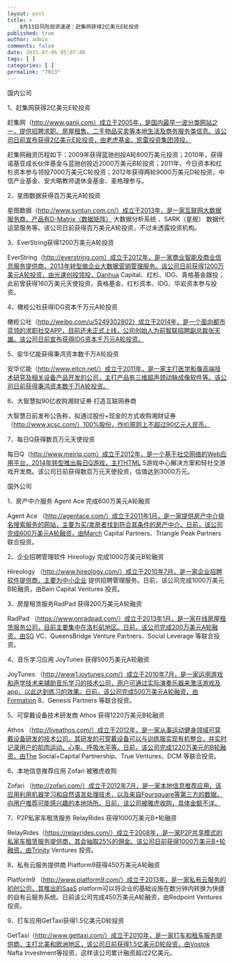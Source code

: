 ```yaml
---
layout: post
title: >
    8月13日风险投资速递：赶集网获得2亿美元E轮投资
published: true
author: admin
comments: false
date: 2015-07-06 05:07:40
tags: [ ]
categories: [ ]
permalink: "7913"
---
```



国内公司

1、赶集网获得2亿美元E轮投资

赶集网（http://www.ganji.com）成立于2005年，是国内最早一波分类网站之一，提供招聘求职、房屋租售、二手物品买卖等本地生活及商务服务类信息。该公司日前宣布获得2亿美元E轮投资，由老虎基金、凯雷投资集团领投。

赶集网融资历程如下：2009年获得蓝驰创投A轮800万美元投资；2010年，获得诺基亚成长伙伴基金与蓝驰创投近2000万美元B轮投资；2011年，今日资本和红杉资本参与领投7000万美元C轮投资；2012年获得两轮9000万美元D轮投资，中信产业基金、安大略教师退休金基金、麦格理参与。

2、星图数据获得百万美元A轮投资

星图数据（http://www.syntun.com.cn/）成立于2013年，是一家互联网大数据服务商，产品有D-Matrix（数据矩阵） 大数据分析系统 、SARK（星舰） 数据代运营服务等。该公司日前获得百万美元A轮投资，不过未透露投资机构。

3、EverString获得1200万美元A轮投资

EverString（http://everstring.com）成立于2012年，是一家商业智能及商业信息服务提供商，2013年转型做企业大数据营销管理服务。该公司日前获得1200万美元A轮投资，由光速创投领投，Danhua Capital、红杉、IDG、真格基金跟投；此前曾获得160万美元天使投资，真格基金、红杉资本、IDG、华岩资本参与投资。

4、橄榄公社获得IDG资本千万元A轮投资

橄榄公社（http://weibo.com/u/5249302802）成立于2014年，是一个面向都市蓝领的求职社交APP，目前还未正式上线，公司创始人为前智联招聘副总裁张天雄。该公司日前宣布获得IDG资本千万元A轮投资。

5、安华亿能获得秉鸿资本数千万A轮投资

安华亿能（http://www.eitcn.net/）成立于2011年，是一家主打医学影像高端技术研究及相关设备产品开发的公司，主打产品有三维超声颈动脉成像软件等。该公司日前获得秉鸿资本数千万A轮投资。

6、大智慧拟90亿收购湘财证券 打造互联网券商

大智慧日前发布公告称，拟通过股份+现金的方式收购湘财证券（http://www.xcsc.com/）100%股份，作价原则上不超过90亿元人民币。

7、每日Q获得数百万元天使投资

每日Q（http://www.meiriq.com）成立于2012年，是一个基于社交网络的Web应用平台，2014年转型推出每日Q游戏，主打HTML 5游戏中心解决方案和轻社交游戏开发商。该公司日前获得数百万元天使投资，估值达到3000万元。

国外公司

1、房产中介服务 Agent Ace 完成600万美元A轮融资

Agent Ace （http://agentace.com/）成立于2011年1月，是一家提供房产中介排名搜索服务的网站，主要为买/卖房者找到符合其条件的房产中介。日前，该公司完成600万美元A轮融资，由March Capital Partners、Triangle Peak Partners 联合投资。

2、企业招聘管理软件 Hireology 完成1000万美元B轮融资

Hireology （http://www.hireology.com/）成立于2010年7月，是一家企业招聘软件提供商，主要为中小企业 提供招聘管理服务。日前，该公司完成1000万美元B轮融资，由Bain Capital Ventures 投资。

3、房屋租赁服务RadPad 获得200万美元A轮融资

RadPad （https://www.onradpad.com/）成立于2013年1月，是一家在线房屋租赁服务公司，目前主要集中在洛杉矶地区。日前，该公司完成200万美元A轮融资，由SG VC、QueensBridge Venture Partners、Social Leverage 等联合投资。

4、音乐学习应用 JoyTunes 获得500万美元A轮融资

JoyTunes （http://www1.joytunes.com/）成立于2010年7月，是一家运用游戏和声学技术来辅助音乐学习的技术公司，用户可通过实际演奏乐器来激活游戏及app，以此达到练习的效果。日前，该公司完成500万美元A轮融资，由Formation 8、Genesis Partners 等联合投资。

5、可穿戴设备技术研发商 Athos 获得1220万美元B轮融资

Athos （http://liveathos.com/）成立于2012年，是一家从事运动健身领域可穿戴设备研发的技术公司，其研发的可穿戴设备可以与训练服实现有机整合，并实时记录用户的肌肉运动、心率、呼吸水平等。日前，该公司完成1220万美元的B轮融资，由The Social+Capital Partnership、True Ventures、DCM 等联合投资。

6、本地信息推荐应用 Zofari 被雅虎收购

Zofari （http://zofari.com/）成立于2012年7月，是一家本地信息推荐应用，该应用利用机器学习和自然语言处理技术，以及来自Foursquare等第三方的数据，向用户推荐可能感兴趣的本地场所。日前，该公司被雅虎收购，具体金额不详。

7、P2P私家车租赁服务 RelayRides 获得1000万美元B+轮融资

RelayRides（https://relayrides.com/）成立于2008年，是一家P2P共享模式的私家车租赁服务提供商，其会抽取25%的佣金。该公司日前获得1000万美元B+轮融资，由Trinity Ventures 投资。

8、私有云服务提供商 Platform9获得450万美元A轮融资

Platform9 （http://www.platform9.com/）成立于2013年，是一家私有云服务的初创公司，其推出的SaaS platform可以将企业的基础设施在数分钟内转换为快捷的自有云服务系统。日前该公司完成450万美元A轮融资，由Redpoint Ventures 投资。

9、打车应用GetTaxi获得1.5亿美元D轮投资

GetTaxi（http://www.gettaxi.com/）成立于2010年，是一家打车和租车服务提供商，主打北美和欧洲地区，该公司日前获得1.5亿美元D轮投资，由Vostok Nafta Investment等投资，这样该公司累计融资超过2亿美元。